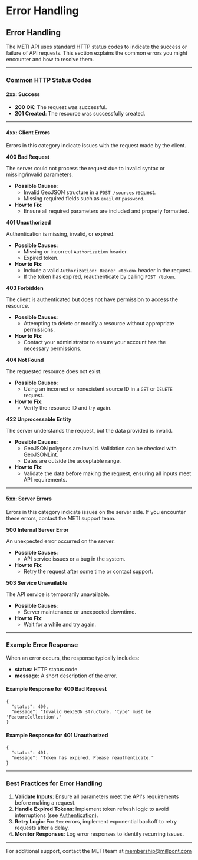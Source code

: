 # Error Handling

## Error Handling

The METI API uses standard HTTP status codes to indicate the success or failure of API requests. This section explains the common errors you might encounter and how to resolve them.

***

### Common HTTP Status Codes

#### **2xx: Success**

* **200 OK**: The request was successful.
* **201 Created**: The resource was successfully created.

***

#### **4xx: Client Errors**

Errors in this category indicate issues with the request made by the client.

**400 Bad Request**

The server could not process the request due to invalid syntax or missing/invalid parameters.

* **Possible Causes**:
  * Invalid GeoJSON structure in a `POST /sources` request.
  * Missing required fields such as `email` or `password`.
* **How to Fix**:
  * Ensure all required parameters are included and properly formatted.

**401 Unauthorized**

Authentication is missing, invalid, or expired.

* **Possible Causes**:
  * Missing or incorrect `Authorization` header.
  * Expired token.
* **How to Fix**:
  * Include a valid `Authorization: Bearer <token>` header in the request.
  * If the token has expired, reauthenticate by calling `POST /token`.

**403 Forbidden**

The client is authenticated but does not have permission to access the resource.

* **Possible Causes**:
  * Attempting to delete or modify a resource without appropriate permissions.
* **How to Fix**:
  * Contact your administrator to ensure your account has the necessary permissions.

**404 Not Found**

The requested resource does not exist.

* **Possible Causes**:
  * Using an incorrect or nonexistent source ID in a `GET` or `DELETE` request.
* **How to Fix**:
  * Verify the resource ID and try again.

**422 Unprocessable Entity**

The server understands the request, but the data provided is invalid.

* **Possible Causes**:
  * GeoJSON polygons are invalid. Validation can be checked with [GeoJSONLint](https://geojsonlint.com/).
  * Dates are outside the acceptable range.
* **How to Fix**:
  * Validate the data before making the request, ensuring all inputs meet API requirements.

***

#### **5xx: Server Errors**

Errors in this category indicate issues on the server side. If you encounter these errors, contact the METI support team.

**500 Internal Server Error**

An unexpected error occurred on the server.

* **Possible Causes**:
  * API service issues or a bug in the system.
* **How to Fix**:
  * Retry the request after some time or contact support.

**503 Service Unavailable**

The API service is temporarily unavailable.

* **Possible Causes**:
  * Server maintenance or unexpected downtime.
* **How to Fix**:
  * Wait for a while and try again.

***

### Example Error Response

When an error occurs, the response typically includes:

* **status**: HTTP status code.
* **message**: A short description of the error.

#### Example Response for 400 Bad Request

```http
{
  "status": 400,
  "message": "Invalid GeoJSON structure. 'type' must be 'FeatureCollection'."
}
```

#### Example Response for 401 Unauthorized

```http
{
  "status": 401,
  "message": "Token has expired. Please reauthenticate."
}
```

***

### Best Practices for Error Handling

1. **Validate Inputs**: Ensure all parameters meet the API's requirements before making a request.
2. **Handle Expired Tokens**: Implement token refresh logic to avoid interruptions (see [Authentication](authentication.md#steps-for-token-renewal)).
3. **Retry Logic**: For `5xx` errors, implement exponential backoff to retry requests after a delay.
4. **Monitor Responses**: Log error responses to identify recurring issues.

***

For additional support, contact the METI team at membership@millpont.com&#x20;
